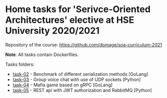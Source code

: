 # Home tasks for 'Serivce-Oriented Architectures' elective at HSE University 2020/2021

Repository of the course: https://github.com/domage/soa-curriculum-2021

**Note**: All tasks contain Dockerfiles.

Tasks folders:

* [task-02](./task-02-serialization) - Benchmark of different serialization methods \[GoLang]
* [task-03](./task-03-socket-voice-chat) - Group voice chat with use of UDP sockets \[Python]
* [task-04](./task-04-mafia-grpc) - Mafia game based on gRPC \[GoLang]
* [task-05](./task-05-rest-stats) - REST api with JWT authorization and RabbitMQ \[Python]